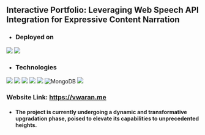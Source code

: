 ## Interactive Portfolio: Leveraging Web Speech API Integration for Expressive Content Narration


* ### Deployed on

<img src="https://img.shields.io/badge/Netlify-00C7B7?style=for-the-badge&logo=netlify&logoColor=white" />  <img src="https://img.shields.io/badge/Render-46E3B7?style=for-the-badge&logo=render&logoColor=white" />

* ### Technologies

<img src="https://img.shields.io/badge/React-20232A?style=for-the-badge&logo=react&logoColor=61DAFB" />  <img src="https://img.shields.io/badge/React_Router-CA4245?style=for-the-badge&logo=react-router&logoColor=white" />  <img src="https://img.shields.io/badge/Redux-593D88?style=for-the-badge&logo=redux&logoColor=white" />  <img src="https://img.shields.io/badge/Express%20js-000000?style=for-the-badge&logo=express&logoColor=white"/>  <img src="https://img.shields.io/badge/Node%20js-339933?style=for-the-badge&logo=nodedotjs&logoColor=white" /> ![MongoDB](https://img.shields.io/badge/MongoDB-%234ea94b.svg?style=for-the-badge&logo=mongodb&logoColor=white) <img src="https://img.shields.io/badge/Bootstrap-563D7C?style=for-the-badge&logo=bootstrap&logoColor=white" /> 

### Website Link: https://vwaran.me


- #### The project is currently undergoing a dynamic and transformative upgradation phase, poised to elevate its capabilities to unprecedented heights.

